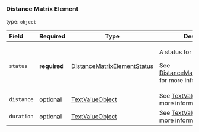 <!--- This is a generated file, do not edit! -->
<!--- [START maps_http_schema_distancematrixelement] -->
<h3 class="schema-object" id="DistanceMatrixElement">Distance Matrix Element</h3>

type: `object`

| Field      | Required     | Type                                                                                      | Description                                                                                                                                                                     |
| :--------- | ------------ | ----------------------------------------------------------------------------------------- | ------------------------------------------------------------------------------------------------------------------------------------------------------------------------------- |
| `status`   | **required** | [DistanceMatrixElementStatus](#DistanceMatrixElementStatus "DistanceMatrixElementStatus") | <div class="ref-property-description"><p>A status for the element.</p><p>See <a href="#DistanceMatrixElementStatus">DistanceMatrixElementStatus</a> for more information.</div> |
| `distance` | optional     | [TextValueObject](#TextValueObject "TextValueObject")                                     | See [TextValueObject](#TextValueObject "TextValueObject") for more information.                                                                                                 |
| `duration` | optional     | [TextValueObject](#TextValueObject "TextValueObject")                                     | See [TextValueObject](#TextValueObject "TextValueObject") for more information.                                                                                                 |

<!--- [END maps_http_schema_distancematrixelement] -->
